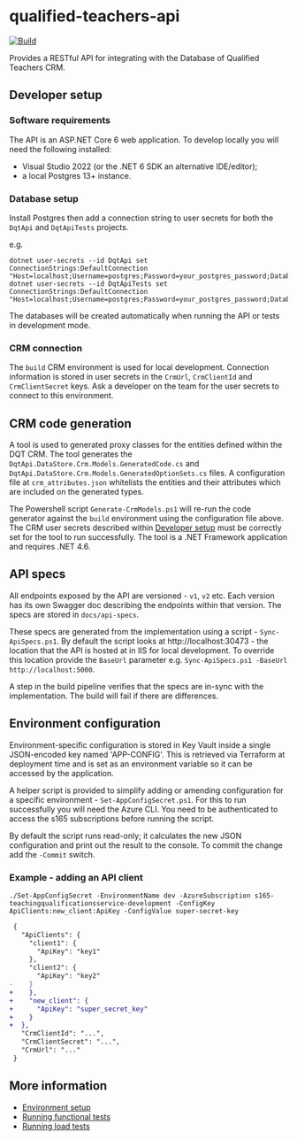 # qualified-teachers-api

[![Build](https://github.com/DFE-Digital/qualified-teachers-api/actions/workflows/build.yml/badge.svg)](https://github.com/DFE-Digital/qualified-teachers-api/actions/workflows/build.yml)

Provides a RESTful API for integrating with the Database of Qualified Teachers CRM.


## Developer setup

### Software requirements

The API is an ASP.NET Core 6 web application. To develop locally you will need the following installed:
- Visual Studio 2022 (or the .NET 6 SDK an alternative IDE/editor);
- a local Postgres 13+ instance.

### Database setup

Install Postgres then add a connection string to user secrets for both the `DqtApi` and `DqtApiTests` projects.

e.g.
```shell
dotnet user-secrets --id DqtApi set ConnectionStrings:DefaultConnection "Host=localhost;Username=postgres;Password=your_postgres_password;Database=dqt"
dotnet user-secrets --id DqtApiTests set ConnectionStrings:DefaultConnection "Host=localhost;Username=postgres;Password=your_postgres_password;Database=dqt_tests"
```

The databases will be created automatically when running the API or tests in development mode.

### CRM connection

The `build` CRM environment is used for local development. Connection information is stored in user secrets in the `CrmUrl`, `CrmClientId` and `CrmClientSecret` keys.
Ask a developer on the team for the user secrets to connect to this environment.


## CRM code generation

A tool is used to generated proxy classes for the entities defined within the DQT CRM.
The tool generates the `DqtApi.DataStore.Crm.Models.GeneratedCode.cs` and `DqtApi.DataStore.Crm.Models.GeneratedOptionSets.cs` files.
A configuration file at `crm_attributes.json` whitelists the entities and their attributes which are included on the generated types.

The Powershell script `Generate-CrmModels.ps1` will re-run the code generator against the `build` environment using the configuration file above.
The CRM user secrets described within [Developer setup](#crm-connection) must be correctly set for the tool to run successfully.
The tool is a .NET Framework application and requires .NET 4.6.


## API specs

All endpoints exposed by the API are versioned - `v1`, `v2` etc. Each version has its own Swagger doc describing the endpoints within that version.
The specs are stored in `docs/api-specs`.

These specs are generated from the implementation using a script - `Sync-ApiSpecs.ps1`. By default the script looks at http://localhost:30473 - the location
that the API is hosted at in IIS for local development. To override this location provide the `BaseUrl` parameter e.g. `Sync-ApiSpecs.ps1 -BaseUrl http://localhost:5000`.

A step in the build pipeline verifies that the specs are in-sync with the implementation. The build will fail if there are differences.


## Environment configuration

Environment-specific configuration is stored in Key Vault inside a single JSON-encoded key named 'APP-CONFIG'.
This is retrieved via Terraform at deployment time and is set as an environment variable so it can be accessed by the application.

A helper script is provided to simplify adding or amending configuration for a specific environment - `Set-AppConfigSecret.ps1`.
For this to run successfully you will need the Azure CLI. You need to be authenticated to access the s165 subscriptions before running the script.

By default the script runs read-only; it calculates the new JSON configuration and print out the result to the console. To commit the change add the `-Commit` switch.

### Example - adding an API client

```shell
./Set-AppConfigSecret -EnvironmentName dev -AzureSubscription s165-teachingqualificationsservice-development -ConfigKey ApiClients:new_client:ApiKey -ConfigValue super-secret-key
```

```diff
 {
   "ApiClients": {
     "client1": {
       "ApiKey": "key1"
     },
     "client2": {
       "ApiKey": "key2"
-    }
+    },
+    "new_client": {
+      "ApiKey": "super_secret_key"
+    }
+  },
   "CrmClientId": "...",
   "CrmClientSecret": "...",
   "CrmUrl": "..."
 }
```

## More information

- [Environment setup](docs/environment-setup.md)
- [Running functional tests](docs/running-functional-tests.md)
- [Running load tests](docs/running-load-tests.md)
